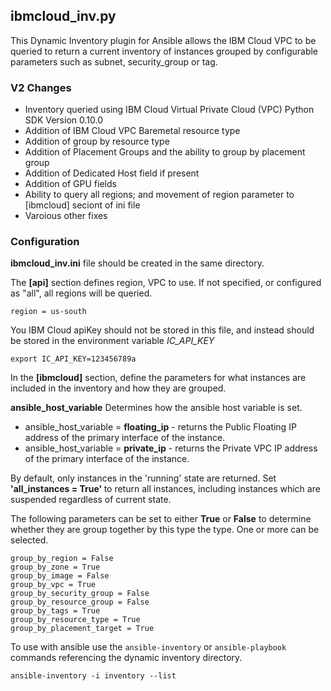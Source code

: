 ## ibmcloud_inv.py
This Dynamic Inventory plugin for Ansible allows the IBM Cloud VPC to be queried to return a current
inventory of instances grouped by configurable parameters such as subnet, security_group or tag.

### V2 Changes
- Inventory queried using IBM Cloud Virtual Private Cloud (VPC) Python SDK Version 0.10.0
- Addition of IBM Cloud VPC Baremetal resource type
- Addition of group by resource type
- Addition of Placement Groups and the ability to group by placement group
- Addition of Dedicated Host field if present
- Addition of GPU fields
- Ability to query all regions; and movement of region parameter to [ibmcloud] seciont of ini file
- Varoious other fixes

### Configuration

<b>ibmcloud_inv.ini</b> file should be created in the same directory.

The <b>[api]</b> section defines region, VPC to use.  If not specified, or configured as "all", all regions will be queried.
```
region = us-south
```

You IBM Cloud apiKey should not be stored in this file, and instead should be stored in the environment variable *IC_API_KEY*

```
export IC_API_KEY=123456789a
```

In the <b>[ibmcloud]</b> section, define the parameters for what instances are included in the inventory and how they are grouped.

<b>ansible_host_variable</b> Determines how the ansible host variable is set.

- ansible_host_variable = **floating_ip** - returns the Public Floating IP address  of the primary interface of the instance.
- ansible_host_variable = **private_ip** - returns the Private VPC IP address of the primary interface of the instance.

By default, only instances in the 'running' state are returned. Set <b>'all_instances = True' </b> to return all instances,
 including instances which are suspended regardless of current state.

The following parameters can be set to either <b>True</b> or <b>False</b> to determine whether they are group together by this type the type.   One
or more can be selected.

```
group_by_region = False
group_by_zone = True
group_by_image = False
group_by_vpc = True
group_by_security_group = False
group_by_resource_group = False
group_by_tags = True
group_by_resource_type = True
group_by_placement_target = True
```

To use with ansible use the `ansible-inventory` or `ansible-playbook` commands referencing the dynamic inventory directory.

```
ansible-inventory -i inventory --list
```

